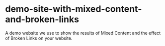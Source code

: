 # demo-site-with-mixed-content-and-broken-links
A demo website we use to show the results of Mixed Content and the effect of Broken Links on your website.
